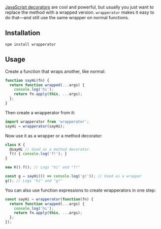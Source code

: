 [JavaScript decorators][1] are cool and powerful, but usually you just want to
replace the method with a wrapped version. `wrapperator` makes it easy to do
that—and still use the same wrapper on normal functions.


Installation
------------

`npm install wrapperator`


Usage
-----

Create a function that wraps another, like normal:

```javascript
function sayHi(fn) {
  return function wrapped(...args) {
    console.log('hi');
    return fn.apply(this, ...args);
  };
}
```

Then create a wrapperator from it:

```javascript
import wrapperator from 'wrapperator';
sayHi = wrapperator(sayHi);
```

Now use it as a wrapper or a method decorator:

```javascript
class K {
  @sayHi // Used as a method decorator.
  f() { console.log('f!'); }
}

new K().f(); // Logs "hi" and "f!"

const g = sayHi(() => console.log('g!')); // Used as a wrapper
g(); // Logs "hi" and "g!"
```

You can also use function expressions to create wrapperators in one step:

```javascript
const sayHi = wrapperator(function(fn) {
  return function wrapped(...args) {
    console.log('hi');
    return fn.apply(this, ...args);
  };
});
```


[1]: https://github.com/wycats/javascript-decorators
